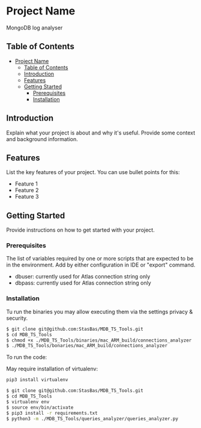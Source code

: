 # Project Name

MongoDB log analyser

## Table of Contents

- [Project Name](#project-name)
  - [Table of Contents](#table-of-contents)
  - [Introduction](#introduction)
  - [Features](#features)
  - [Getting Started](#getting-started)
    - [Prerequisites](#prerequisites)
    - [Installation](#installation)

## Introduction

Explain what your project is about and why it's useful. Provide some context and background information.

## Features

List the key features of your project. You can use bullet points for this:

- Feature 1
- Feature 2
- Feature 3

## Getting Started

Provide instructions on how to get started with your project.

### Prerequisites
The list of variables required by one or more scripts that are expected to be in the environment.
Add by either configuration in IDE or "export" command.

- dbuser: currently used for Atlas connection string only
- dbpass: currently used for Atlas connection string only

### Installation

Tu run the binaries you may allow executing them via the settings privacy & security.
```bash
$ git clone git@github.com:StasBas/MDB_TS_Tools.git
$ cd MDB_TS_Tools
$ chmod +x ./MDB_TS_Tools/binaries/mac_ARM_build/connections_analyzer
$ ./MDB_TS_Tools/bonaries/mac_ARM_build/connections_analyzer
```

To run the code:

May require installation of virtualenv:

```bash
pip3 install virtualenv
```


```bash
$ git clone git@github.com:StasBas/MDB_TS_Tools.git
$ cd MDB_TS_Tools
$ virtualenv env
$ source env/bin/activate
$ pip3 install -r requirements.txt
$ python3 -m ./MDB_TS_Tools/queries_analyzer/queries_analyzer.py
```

